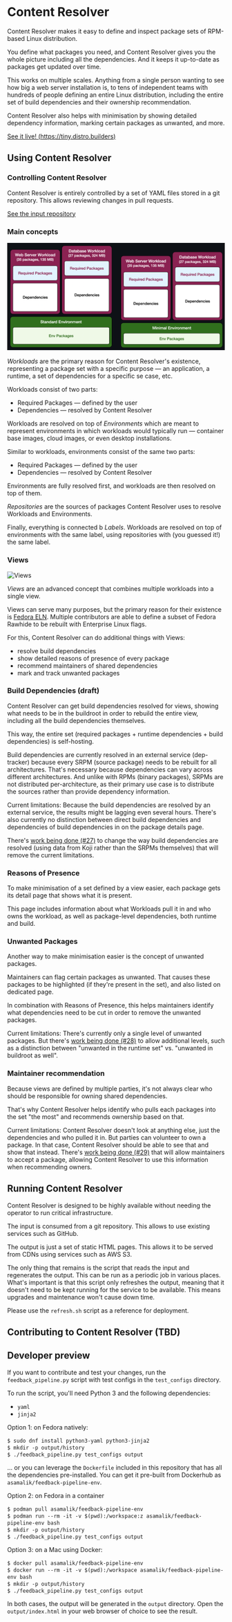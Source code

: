 # Content Resolver

Content Resolver makes it easy to define and inspect package sets of RPM-based Linux distribution.

You define what packages you need, and Content Resolver gives you the whole picture including all the dependencies. And it keeps it up-to-date as packages get updated over time.

This works on multiple scales. Anything from a single person wanting to see how big a web server installation is, to tens of independent teams with hundreds of people defining an entire Linux distribution, including the entire set of build dependencies and their ownership recommendation.

Content Resolver also helps with minimisation by showing detailed dependency information, marking certain packages as unwanted, and more.

[See it live! (https://tiny.distro.builders)](https://tiny.distro.builders)

## Using Content Resolver

### Controlling Content Resolver

Content Resolver is entirely controlled by a set of YAML files stored in a git repository. This allows reviewing changes in pull requests.

[See the input repository](https://github.com/minimization/content-resolver-input)

### Main concepts

![Workloads and Environments](docs/img/workloads-and-envs.png)

*Workloads* are the primary reason for Content Resolver's existence, representing a package set with a specific purpose — an application, a runtime, a set of dependencies for a specific se case, etc.

Workloads consist of two parts:
* Required Packages — defined by the user
* Dependencies — resolved by Content Resolver

Workloads are resolved on top of *Environments* which are meant to represent environments in which workloads would typically run — container base images, cloud images, or even desktop installations.

Similar to workloads, environments consist of the same two parts:
* Required Packages — defined by the user
* Dependencies — resolved by Content Resolver

Environments are fully resolved first, and workloads are then resolved on top of them.

*Repositories* are the sources of packages Content Resolver uses to resolve Workloads and Environments.

Finally, everything is connected b *Labels*. Workloads are resolved on top of environments with the same label, using repositories with (you guessed it!) the same label.

### Views

![Views](docs/img/views.png)

*Views* are an advanced concept that combines multiple workloads into a single view.

Views can serve many purposes, but the primary reason for their existence is [Fedora ELN](https://docs.fedoraproject.org/en-US/eln/). Multiple contributors are able to define a subset of Fedora Rawhide to be rebuilt with Enterprise Linux flags.

For this, Content Resolver can do additional things with Views:
* resolve build dependencies
* show detailed reasons of presence of every package
* recommend maintainers of shared dependencies
* mark and track unwanted packages

### Build Dependencies (draft)

Content Resolver can get build dependencies resolved for views, showing what needs to be in the buildroot in order to rebuild the entire view, including all the build dependencies themselves.

This way, the entire set (required packages + runtime dependencies + build dependencies) is self-hosting.

Build dependencies are currently resolved in an external service (dep-tracker) because every SRPM (source package) needs to be rebuilt for all architectures. That's necessary because dependencies can vary across different architectures. And unlike with RPMs (binary packages), SRPMs are not distributed per-architecture, as their primary use case is to distribute the sources rather than provide dependency information.

Current limitations: Because the build dependencies are resolved by an external service, the results might be lagging even several hours. There's also currently no distinction between direct build dependencies and dependencies of build dependencies in on the package details page.

There's [work being done (#27)](https://github.com/minimization/content-resolver/issues/27) to change the way build dependencies are resolved (using data from Koji rather than the SRPMs themselves) that will remove the current limitations.

### Reasons of Presence

To make minimisation of a set defined by a view easier, each package gets its detail page that shows what it is present.

This page includes information about what Workloads pull it in and who owns the workload, as well as package-level dependencies, both runtime and build.

### Unwanted Packages

Another way to make minimisation easier is the concept of unwanted packages.

Maintainers can flag certain packages as unwanted. That causes these packages to be highlighted (if they're present in the set), and also listed on dedicated page.

In combination with Reasons of Presence, this helps maintainers identify what dependencies need to be cut in order to remove the unwanted packages.

Current limitations: There's currently only a single level of unwanted packages. But there's [work being done (#28)](https://github.com/minimization/content-resolver/issues/28) to allow additional levels, such as a distinction between "unwanted in the runtime set" vs. "unwanted in buildroot as well".

### Maintainer recommendation

Because views are defined by multiple parties, it's not always clear who should be responsible for owning shared dependencies.

That's why Content Resolver helps identify who pulls each packages into the set "the most" and recommends ownership based on that.

Current limitations: Content Resolver doesn't look at anything else, just the dependencies and who pulled it in. But parties can volunteer to own a package. In that case, Content Resolver should be able to see that and show that instead. There's [work being done (#29)](https://github.com/minimization/content-resolver/issues/29) that will allow maintainers to accept a package, allowing Content Resolver to use this information when recommending owners.

## Running Content Resolver

Content Resolver is designed to be highly available without needing the operator to run critical infrastructure.

The input is consumed from a git repository. This allows to use existing services such as GitHub.

The output is just a set of static HTML pages. This allows it to be served from CDNs using services such as AWS S3.

The only thing that remains is the script that reads the input and regenerates the output. This can be run as a periodic job in various places. What's important is that this script only refreshes the output, meaning that it doesn't need to be kept running for the service to be available. This means upgrades and maintenance won't cause down time.

Please use the `refresh.sh` script as a reference for deployment.

## Contributing to Content Resolver (TBD)

## Developer preview

If you want to contribute and test your changes, run the `feedback_pipeline.py` script with test configs in the `test_configs` directory.

To run the script, you'll need Python 3 and the following dependencies:

* `yaml`
* `jinja2`

Option 1: on Fedora natively:

```
$ sudo dnf install python3-yaml python3-jinja2
$ mkdir -p output/history
$ ./feedback_pipeline.py test_configs output
```

... or you can leverage the `Dockerfile` included in this repository that has all the dependencies pre-installed. You can get it pre-built from Dockerhub as `asamalik/feedback-pipeline-env`.

Option 2: on Fedora in a container

```
$ podman pull asamalik/feedback-pipeline-env
$ podman run --rm -it -v $(pwd):/workspace:z asamalik/feedback-pipeline-env bash
$ mkdir -p output/history
$ ./feedback_pipeline.py test_configs output
```

Option 3: on a Mac using Docker:

```
$ docker pull asamalik/feedback-pipeline-env
$ docker run --rm -it -v $(pwd):/workspace asamalik/feedback-pipeline-env bash
$ mkdir -p output/history
$ ./feedback_pipeline.py test_configs output
```

In both cases, the output will be generated in the `output` directory. Open the `output/index.html` in your web browser of choice to see the result.
